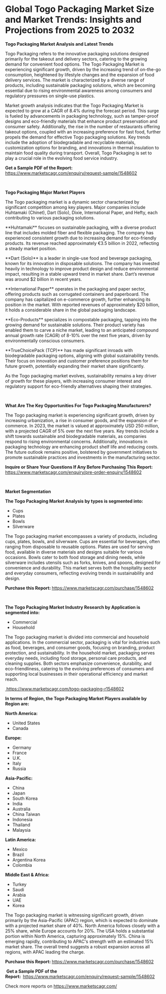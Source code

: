 <p><h1>Global Togo Packaging Market Size and Market Trends: Insights and Projections from 2025 to 2032</h1></p><p><strong>Togo Packaging Market Analysis and Latest Trends</strong></p>
<p><p>Togo Packaging refers to the innovative packaging solutions designed primarily for the takeout and delivery sectors, catering to the growing demand for convenient food options. The Togo Packaging Market is experiencing significant growth, driven by the increasing trend of on-the-go consumption, heightened by lifestyle changes and the expansion of food delivery services. The market is characterized by a diverse range of products, including sustainable packaging solutions, which are becoming essential due to rising environmental awareness among consumers and regulatory pressures on single-use plastics.</p><p>Market growth analysis indicates that the Togo Packaging Market is expected to grow at a CAGR of 8.4% during the forecast period. This surge is fueled by advancements in packaging technology, such as tamper-proof designs and eco-friendly materials that enhance product preservation and consumer safety. Additionally, the rise in the number of restaurants offering takeout options, coupled with an increasing preference for fast food, further propels the demand for effective Togo packaging solutions. Key trends include the adoption of biodegradable and recyclable materials, customization options for branding, and innovations in thermal insulation to maintain food quality during transport. Overall, Togo Packaging is set to play a crucial role in the evolving food service industry.</p></p>
<p><strong>Get a Sample PDF of the Report:&nbsp;</strong> <a href="https://www.marketscagr.com/enquiry/request-sample/1548602?utm_campaign=2454&utm_medium=2&utm_source=Github&utm_content=ia&utm_term=01042025&utm_id=togo-packaging">https://www.marketscagr.com/enquiry/request-sample/1548602</a></p>
<p>&nbsp;</p>
<p><strong>Togo Packaging Major Market Players</strong></p>
<p><p>The Togo packaging market is a dynamic sector characterized by significant competition among key players. Major companies include Huhtamaki (Chinet), Dart (Solo), Dixie, International Paper, and Hefty, each contributing to various packaging solutions. </p><p>**Huhtamaki** focuses on sustainable packaging, with a diverse product line that includes molded fiber and flexible packaging. The company has experienced consistent growth due to increasing demand for eco-friendly products. Its revenue reached approximately €3.5 billion in 2022, reflecting a steady market position.</p><p>**Dart (Solo)** is a leader in single-use food and beverage packaging, known for its innovation in disposable solutions. The company has invested heavily in technology to improve product design and reduce environmental impact, resulting in a stable upward trend in market share. Dart’s revenue was around $2 billion in recent years.</p><p>**International Paper** operates in the packaging and paper sector, offering products such as corrugated containers and paperboard. The company has capitalized on e-commerce growth, further enhancing its position in the market. With reported revenues of approximately $20 billion, it holds a considerable share in the global packaging landscape.</p><p>**Eco-Products** specializes in compostable packaging, tapping into the growing demand for sustainable solutions. Their product variety has enabled them to carve a niche market, leading to an anticipated compound annual growth rate (CAGR) of 8-10% over the next five years, driven by environmentally conscious consumers.</p><p>**TrueChoicePack (TCP)** has made significant inroads with biodegradable packaging options, aligning with global sustainability trends. Their focus on innovation and customer preference positions them for future growth, potentially expanding their market share significantly.</p><p>As the Togo packaging market evolves, sustainability remains a key driver of growth for these players, with increasing consumer interest and regulatory support for eco-friendly alternatives shaping their strategies.</p></p>
<p>&nbsp;</p>
<p><strong>What Are The Key Opportunities For Togo Packaging Manufacturers?</strong></p>
<p><p>The Togo packaging market is experiencing significant growth, driven by increasing urbanization, a rise in consumer goods, and the expansion of e-commerce. In 2023, the market is valued at approximately USD 250 million, with a projected CAGR of 5% over the next five years. Key trends include a shift towards sustainable and biodegradable materials, as companies respond to rising environmental concerns. Additionally, innovations in packaging technology are enhancing product shelf life and reducing costs. The future outlook remains positive, bolstered by government initiatives to promote sustainable practices and investments in the manufacturing sector.</p></p>
<p><strong>Inquire or Share Your Questions If Any Before Purchasing This Report:</strong> <a href="https://www.marketscagr.com/enquiry/pre-order-enquiry/1548602?utm_campaign=2454&utm_medium=2&utm_source=Github&utm_content=ia&utm_term=01042025&utm_id=togo-packaging">https://www.marketscagr.com/enquiry/pre-order-enquiry/1548602</a></p>
<p>&nbsp;</p>
<p><strong>Market Segmentation</strong></p>
<p><strong>The Togo Packaging Market Analysis by types is segmented into:</strong></p>
<p><ul><li>Cups</li><li>Plates</li><li>Bowls</li><li>Silverware</li></ul></p>
<p><p>The Togo packaging market encompasses a variety of products, including cups, plates, bowls, and silverware. Cups are essential for beverages, often ranging from disposable to reusable options. Plates are used for serving food, available in diverse materials and designs suitable for various occasions. Bowls cater to both food storage and dining needs, while silverware includes utensils such as forks, knives, and spoons, designed for convenience and durability. This market serves both the hospitality sector and everyday consumers, reflecting evolving trends in sustainability and design.</p></p>
<p><strong>Purchase this Report:&nbsp;</strong><a href="https://www.marketscagr.com/purchase/1548602?utm_campaign=2454&utm_medium=2&utm_source=Github&utm_content=ia&utm_term=01042025&utm_id=togo-packaging">https://www.marketscagr.com/purchase/1548602</a></p>
<p>&nbsp;</p>
<p><strong>The Togo Packaging Market Industry Research by Application is segmented into:</strong></p>
<p><ul><li>Commercial</li><li>Household</li></ul></p>
<p><p>The Togo packaging market is divided into commercial and household applications. In the commercial sector, packaging is vital for industries such as food, beverages, and consumer goods, focusing on branding, product protection, and sustainability. In the household market, packaging serves everyday needs, including food storage, personal care products, and cleaning supplies. Both sectors emphasize convenience, durability, and eco-friendliness, catering to the evolving preferences of consumers and supporting local businesses in their operational efficiency and market reach.</p></p>
<p><a href="https://www.marketscagr.com/togo-packaging-r1548602?utm_campaign=2454&utm_medium=2&utm_source=Github&utm_content=ia&utm_term=01042025&utm_id=togo-packaging">&nbsp;https://www.marketscagr.com/togo-packaging-r1548602</a></p>
<p><strong>In terms of Region, the Togo Packaging Market Players available by Region are:</strong></p>
<p>
    <p> <strong> North America: </strong>
        <ul>
            <li>United States</li>
            <li>Canada</li>
        </ul>
        </p> 
    <p> <strong> Europe: </strong>
        <ul>
            <li>Germany</li>
            <li>France</li>
            <li>U.K.</li>
            <li>Italy</li>
            <li>Russia</li>
        </ul>
        </p> 
    <p> <strong> Asia-Pacific: </strong>
        <ul>
            <li>China</li>
            <li>Japan</li>
            <li>South Korea</li>
            <li>India</li>
            <li>Australia</li>
            <li>China Taiwan</li>
            <li>Indonesia</li>
            <li>Thailand</li>
            <li>Malaysia</li>
        </ul>
        </p> 
    <p> <strong> Latin America: </strong>
        <ul>
            <li>Mexico</li>
            <li>Brazil</li>
            <li>Argentina Korea</li>
            <li>Colombia</li>
        </ul>
        </p> 
    <p> <strong> Middle East & Africa: </strong>
        <ul>
            <li>Turkey</li>
            <li>Saudi</li>
            <li>Arabia</li>
            <li>UAE</li>
            <li>Korea</li>
        </ul>
    </p>
    </p>
<p><p>The Togo packaging market is witnessing significant growth, driven primarily by the Asia-Pacific (APAC) region, which is expected to dominate with a projected market share of 40%. North America follows closely with a 25% share, while Europe accounts for 20%. The USA holds a substantial portion within North America, capturing approximately 15%. China is emerging rapidly, contributing to APAC's strength with an estimated 15% market share. The overall trend suggests a robust expansion across all regions, with APAC leading the charge.</p></p>
<p><strong>Purchase this Report: </strong><a href="https://www.marketscagr.com/purchase/1548602?utm_campaign=2454&utm_medium=2&utm_source=Github&utm_content=ia&utm_term=01042025&utm_id=togo-packaging">https://www.marketscagr.com/purchase/1548602</a></p>
<p>&nbsp;<strong>Get a Sample PDF of the Report:&nbsp;&nbsp;</strong><a href="https://www.marketscagr.com/enquiry/request-sample/1548602?utm_campaign=2454&utm_medium=2&utm_source=Github&utm_content=ia&utm_term=01042025&utm_id=togo-packaging">https://www.marketscagr.com/enquiry/request-sample/1548602</a></p>
<p><strong></strong></p>
<p>Check more reports on <a href="https://www.marketscagr.com/?utm_campaign=2454&utm_medium=2&utm_source=Github&utm_content=ia&utm_term=01042025&utm_id=togo-packaging">https://www.marketscagr.com/</a></p>